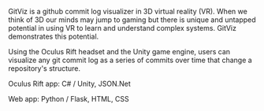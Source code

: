 GitViz is a github commit log visualizer in 3D virtual reality (VR). When we think of 3D our minds may jump to gaming but there is unique and untapped potential in using VR to learn and understand complex systems. GitViz demonstrates this potential. 

Using the Oculus Rift headset and the Unity game engine, users can visualize any git commit log as a series of commits over time that change a repository's structure. 



Oculus Rift app: C# / Unity, JSON.Net

Web app: Python / Flask, HTML, CSS
